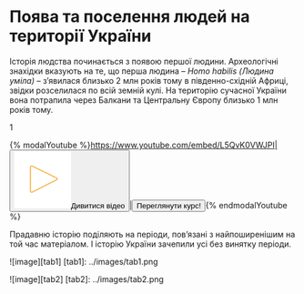 Поява та поселення людей на території України
=============================================
Історія людства починається з появою першої людини. Археологічні
знахідки вказують на те, що перша людина – *Homo habilis (Людина
уміла)* – з’явилася близько 2 млн років тому в південно-східній Африці,
звідки розселилася по всій земній кулі. На територію сучасної України
вона потрапила через Балкани та Центральну Європу близько 1 млн років
тому.


1

{% modalYoutube %}https://www.youtube.com/embed/L5QvK0VWJPI|<button class="round green"><img src="../images/play2.png" width="100"/><span class="round">Дивитися відео</span></button>|<a href="https://study.ed-era.com/courses/EdEra/H101/h101/about?_ga=1.7854647.469818367.1423866830"><button class="but">Переглянути курс!</button></a>{% endmodalYoutube %} 


Прадавню історію поділяють на періоди, пов’язані з найпоширенішим на той
час матеріалом. І історію України зачепили усі без винятку періоди.


![image][tab1]
[tab1]: ../images/tab1.png



![image][tab2]
[tab2]: ../images/tab2.png
